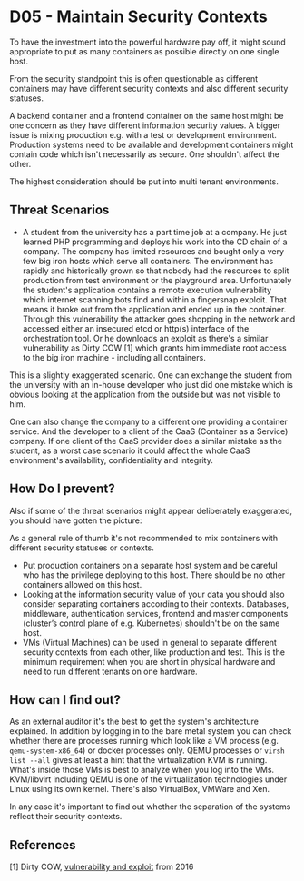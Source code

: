 # D05 - Maintain Security Contexts

To have the investment into the powerful hardware pay off, it might sound
appropriate to put as many containers as possible directly on one single host.

From the security standpoint this is often questionable as different containers
may have different security contexts and also different security statuses.

A backend container and a frontend container on the same host might be one concern as they have different information security values.  A bigger issue is mixing production e.g. with a test or development environment. Production systems need to be available and development containers might contain code which isn't necessarily as secure. One shouldn't affect the other.

The highest consideration should be put into multi tenant environments.

## Threat Scenarios

* A student from the university has a part time job at a company. He just learned PHP programming and deploys his work into the CD chain of a company. The company
has limited resources and bought only a very few big iron hosts which serve all containers. The environment has rapidly and historically grown so that nobody had the resources to split production from test environment or the playground area. Unfortunately the student's application contains a remote execution vulnerability which internet scanning bots find and within a fingersnap exploit. That means it broke out from the application and ended up in the container. Through this vulnerability the attacker goes shopping in the network and accessed either an insecured etcd or http(s) interface of the orchestration tool. Or he downloads an exploit as there's a similar vulnerability as Dirty COW [1] which grants him immediate root access to the big iron machine - including all containers.

This is a slightly exaggerated scenario. One can exchange the student from the university with an in-house developer who just did one mistake which is obvious looking at the application from the outside but was not visible to him.

One can also change the company to a different one providing a container service. And the developer to a client of the CaaS (Container as a Service) company. If one client of the CaaS provider does a similar mistake as the student, as a worst case scenario it could affect the whole CaaS environment's availability, confidentiality and integrity.


## How Do I prevent?

Also if some of the threat scenarios might appear deliberately exaggerated, you should have gotten the picture:

As a general rule of thumb it's not recommended to mix containers with different security statuses or contexts.

* Put production containers on a separate host system and be careful who has the privilege deploying to this host. There should be no other containers allowed on this host.
* Looking at the information security value of your data you should also consider separating containers according to their contexts. Databases, middleware, authentication services, frontend and master components (cluster’s control plane of e.g. Kubernetes) shouldn't be on the same host.
* VMs (Virtual Machines) can be used in general to separate different security contexts from each other, like production and test. This is the minimum requirement when you are short in physical hardware and need to run different tenants on one hardware.

## How can I find out?

As an external auditor it's the best to get the system's architecture explained.
In addition by logging in to the bare metal system you can check whether there are processes running which look like a VM process (e.g. `qemu-system-x86_64`) or docker processes only. QEMU processes or `virsh list --all` gives at least a hint that the virtualization KVM is running. What's inside those VMs is best to analyze when you log into the VMs. KVM/libvirt including QEMU is one of the virtualization technologies under Linux using its own kernel. There's also VirtualBox,  VMWare and Xen.

In any case it's important to find out whether the separation of the systems reflect their security contexts.


## References

[1] Dirty COW, [vulnerability and exploit](https://dirtycow.ninja/) from 2016

